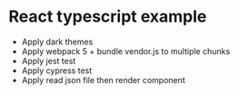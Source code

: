 # React typescript example

- Apply dark themes
- Apply webpack 5 + bundle vendor.js to multiple chunks
- Apply jest test
- Apply cypress test
- Apply read json file then render component

